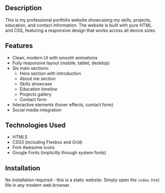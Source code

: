 ## Description

This is my professional portfolio website showcasing my skills, projects, education, and contact information. The website is built with pure HTML and CSS, featuring a responsive design that works across all device sizes.

## Features

- Clean, modern UI with smooth animations
- Fully responsive layout (mobile, tablet, desktop)
- Six main sections:
  - Hero section with introduction
  - About me section
  - Skills showcase
  - Education timeline
  - Projects gallery
  - Contact form
- Interactive elements (hover effects, contact form)
- Social media integration

## Technologies Used

- HTML5
- CSS3 (including Flexbox and Grid)
- Font Awesome icons
- Google Fonts (implicitly through system fonts)

## Installation

No installation required - this is a static website. Simply open the `index.html` file in any modern web browser.
